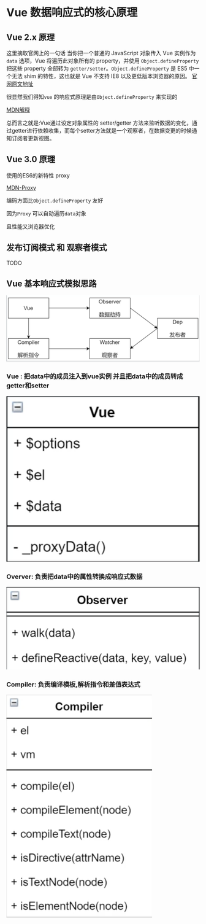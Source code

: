# Vue 数据响应式的核心原理

## Vue 2.x 原理

这里摘取官网上的一句话 
当你把一个普通的 JavaScript 对象传入 Vue 实例作为 `data` 选项，Vue 将遍历此对象所有的 property，并使用 `Object.defineProperty` 把这些 property 全部转为 `getter/setter`。`Object.defineProperty` 是 ES5 中一个无法 shim 的特性，这也就是 Vue 不支持 IE8 以及更低版本浏览器的原因。
[官网原文地址](https://cn.vuejs.org/v2/guide/reactivity.html)

很显然我们得知`vue` 的响应式原理是由`Object.defineProperty` 来实现的

[MDN解释](https://developer.mozilla.org/zh-CN/docs/Web/JavaScript/Reference/Global_Objects/Object/defineProperty)

总而言之就是:Vue通过设定对象属性的 setter/getter 方法来监听数据的变化，通过getter进行依赖收集，而每个setter方法就是一个观察者，在数据变更的时候通知订阅者更新视图。 

## Vue 3.0 原理

使用的ES6的新特性 proxy

[MDN-Proxy](https://developer.mozilla.org/zh-CN/docs/Web/JavaScript/Reference/Global_Objects/Proxy)

编码方面比`Object.defineProperty` 友好

因为`Proxy` 可以自动遍历`data`对象 

且性能又浏览器优化

## 发布订阅模式 和 观察者模式

TODO

## Vue 基本响应式模拟思路

![基本结构](https://raw.githubusercontent.com/Dashsoap/PhoneBed/master/uPic/quq4IB.png)

### Vue : 把data中的成员注入到vue实例 并且把data中的成员转成getter和setter

![Vue](https://raw.githubusercontent.com/Dashsoap/PhoneBed/master/uPic/20h7Kl.png) 

### Overver: 负责把data中的属性转换成响应式数据

![Oberver](https://raw.githubusercontent.com/Dashsoap/PhoneBed/master/uPic/94TKR1.png)

### Compiler: 负责编译模板,解析指令和差值表达式

![Compiler](https://raw.githubusercontent.com/Dashsoap/PhoneBed/master/uPic/42jRLw.png)